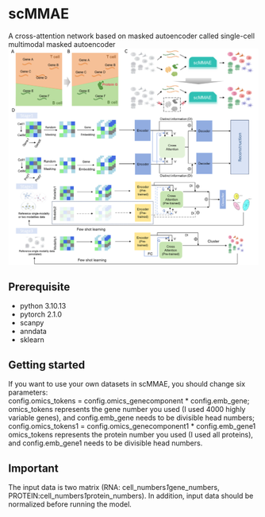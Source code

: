 # scMMAE
A cross-attention network based on masked autoencoder called single-cell multimodal masked autoencoder
![Image text](https://github.com/DM0815/scMMAE/blob/main/workflow.jpg)

## Prerequisite
* python 3.10.13
* pytorch 2.1.0
* scanpy
* anndata
* sklearn
## Getting started
If you want to use your own datasets in scMMAE, you should change six parameters: <br>
config.omics_tokens = config.omics_genecomponent * config.emb_gene; omics_tokens represents the gene number you used (I used 4000 highly variable genes), and config.emb_gene needs to be divisible head numbers; <br>
config.omics_tokens1 = config.omics_genecomponent1 * config.emb_gene1 omics_tokens represents the protein number you used (I used all proteins), and config.emb_gene1 needs to be divisible head numbers.
## Important
The input data is two matrix (RNA: cell_numbers*1*gene_numbers, PROTEIN:cell_numbers*1*protein_numbers). In addition, input data should be normalized before running the model.
